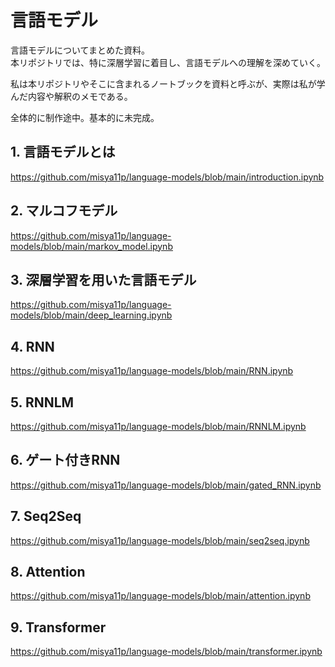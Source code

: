 # 言語モデル

言語モデルについてまとめた資料。  
本リポジトリでは、特に深層学習に着目し、言語モデルへの理解を深めていく。

私は本リポジトリやそこに含まれるノートブックを資料と呼ぶが、実際は私が学んだ内容や解釈のメモである。

全体的に制作途中。基本的に未完成。

## 1. 言語モデルとは

https://github.com/misya11p/language-models/blob/main/introduction.ipynb

## 2. マルコフモデル

https://github.com/misya11p/language-models/blob/main/markov_model.ipynb

## 3. 深層学習を用いた言語モデル

https://github.com/misya11p/language-models/blob/main/deep_learning.ipynb

## 4. RNN

https://github.com/misya11p/language-models/blob/main/RNN.ipynb

## 5. RNNLM

https://github.com/misya11p/language-models/blob/main/RNNLM.ipynb

## 6. ゲート付きRNN

https://github.com/misya11p/language-models/blob/main/gated_RNN.ipynb

## 7. Seq2Seq

https://github.com/misya11p/language-models/blob/main/seq2seq.ipynb

## 8. Attention

https://github.com/misya11p/language-models/blob/main/attention.ipynb

## 9. Transformer

https://github.com/misya11p/language-models/blob/main/transformer.ipynb
